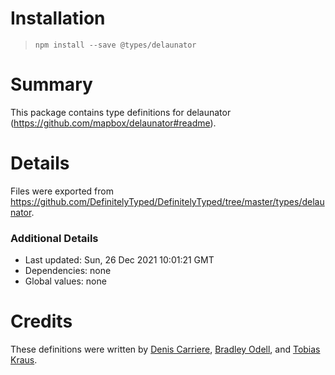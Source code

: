 # Installation
> `npm install --save @types/delaunator`

# Summary
This package contains type definitions for delaunator (https://github.com/mapbox/delaunator#readme).

# Details
Files were exported from https://github.com/DefinitelyTyped/DefinitelyTyped/tree/master/types/delaunator.

### Additional Details
 * Last updated: Sun, 26 Dec 2021 10:01:21 GMT
 * Dependencies: none
 * Global values: none

# Credits
These definitions were written by [Denis Carriere](https://github.com/DenisCarriere), [Bradley Odell](https://github.com/BTOdell), and [Tobias Kraus](https://github.com/tobiaskraus).

